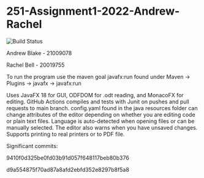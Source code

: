 # 251-Assignment1-2022-Andrew-Rachel
![Build Status](https://github.com/andrewthegreat5/251-Assignment1-2022-Andrew-Rachel/actions/workflows/CI.yml/badge.svg)

Andrew Blake - 21009078

Rachel Bell - 20019755

To run the program use the maven goal javafx:run found under Maven -> Plugins -> javafx -> javafx:run

Uses JavaFX 18 for GUI, ODFDOM for .odt reading, and MonacoFX for editing. GitHub Actions compiles and tests with Junit on pushes and pull requests to main branch.
config.yaml found in the java resources folder can change attributes of the editor depending on whether you are editing code or plain text files. 
Language is auto-detected when opening files or can be manually selected. 
The editor also warns when you have unsaved changes. 
Supports printing to real printers or to PDF file.

Significant commits:

9410f0d325be0fd03b91d057f648117beb80b376

d9a554875f70ad87a8afd2ebfd352e8297b8f5a8